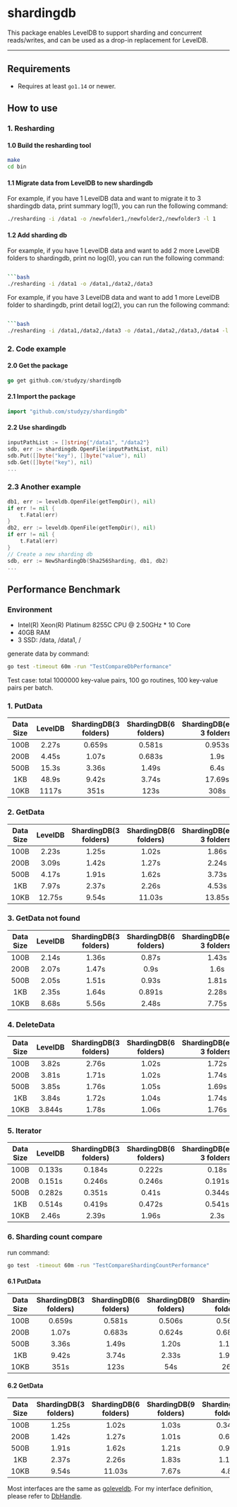 # shardingdb

This package enables LevelDB to support sharding and concurrent reads/writes, and can be used as a drop-in replacement for LevelDB.

-----------

## Requirements

* Requires at least `go1.14` or newer.

## How to use

### 1. Resharding
#### 1.0 Build the resharding tool
```bash
make
cd bin
```
#### 1.1 Migrate data from LevelDB to new shardingdb
For example, if you have 1 LevelDB data and want to migrate it to 3 shardingdb data, print summary log(1), you can run the following command:
```bash
./resharding -i /data1 -o /newfolder1,/newfolder2,/newfolder3 -l 1
```
#### 1.2 Add sharding db
For example, if you have 1 LevelDB data and want to add 2 more LevelDB folders to shardingdb, print no log(0), you can run the following command:
```bash

```bash
./resharding -i /data1 -o /data1,/data2,/data3 
```

For example, if you have 3 LevelDB data and want to add 1 more LevelDB folder to shardingdb, print detail log(2), you can run the following command:
```bash

```bash
./resharding -i /data1,/data2,/data3 -o /data1,/data2,/data3,/data4 -l 2
```

### 2. Code example
#### 2.0 Get the package
```go
go get github.com/studyzy/shardingdb
```
#### 2.1 Import the package
```go
import "github.com/studyzy/shardingdb"
```
#### 2.2 Use shardingdb
```go
inputPathList := []string{"/data1", "/data2"}
sdb, err := shardingdb.OpenFile(inputPathList, nil)
sdb.Put([]byte("key"), []byte("value"), nil)
sdb.Get([]byte("key"), nil)
...
```
### 2.3 Another example
```go
db1, err := leveldb.OpenFile(getTempDir(), nil)
if err != nil {
    t.Fatal(err)
}
db2, err := leveldb.OpenFile(getTempDir(), nil)
if err != nil {
    t.Fatal(err)
}
// Create a new sharding db
sdb, err := NewShardingDb(Sha256Sharding, db1, db2)
...
```

## Performance Benchmark

### Environment
* Intel(R) Xeon(R) Platinum 8255C CPU @ 2.50GHz  * 10 Core
* 40GB RAM
* 3 SSD: /data, /data1, /

generate data by command:
```bash
go test -timeout 60m -run "TestCompareDbPerformance"
```
Test case: total 1000000 key-value pairs, 100 go routines, 100 key-value pairs per batch.

### 1. PutData

| Data Size | LevelDB | ShardingDB(3 folders) | ShardingDB(6 folders) | ShardingDB(encrypt 3 folders) |
|:---------:|:-------:|:---------------------:|:---------------------:|:-----------------------------:|
|   100B    |  2.27s  |        0.659s         |        0.581s         |            0.953s             |
|   200B    |  4.45s  |         1.07s         |        0.683s         |             1.9s              |
|   500B    |  15.3s  |         3.36s         |         1.49s         |             6.4s              |
|    1KB    |  48.9s  |         9.42s         |         3.74s         |            17.69s             |
|   10KB    |  1117s  |         351s          |         123s          |             308s              |

### 2. GetData

| Data Size | LevelDB | ShardingDB(3 folders) | ShardingDB(6 folders) | ShardingDB(encrypt 3 folders) |
|:---------:|:-------:|:---------------------:|:---------------------:|:-----------------------------:|
|   100B    |  2.23s  |         1.25s         |         1.02s         |             1.86s             |
|   200B    |  3.09s  |         1.42s         |         1.27s         |             2.24s             |
|   500B    |  4.17s  |         1.91s         |         1.62s         |             3.73s             |
|    1KB    |  7.97s  |         2.37s         |         2.26s         |             4.53s             |
|   10KB    | 12.75s  |         9.54s         |        11.03s         |            13.85s             |

### 3. GetData not found

| Data Size | LevelDB | ShardingDB(3 folders) | ShardingDB(6 folders) | ShardingDB(encrypt 3 folders) |
|:---------:|:-------:|:---------------------:|:---------------------:|:-----------------------------:|
|   100B    |  2.14s  |         1.36s         |         0.87s         |             1.43s             |
|   200B    |  2.07s  |         1.47s         |         0.9s          |             1.6s              |
|   500B    |  2.05s  |         1.51s         |         0.93s         |             1.81s             |
|    1KB    |  2.35s  |         1.64s         |        0.891s         |             2.28s             |
|   10KB    |  8.68s  |         5.56s         |         2.48s         |             7.75s             |


### 4. DeleteData

| Data Size | LevelDB | ShardingDB(3 folders) | ShardingDB(6 folders) | ShardingDB(encrypt 3 folders) |
|:---------:|:-------:|:---------------------:|:---------------------:|:-----------------------------:|
|   100B    |  3.82s  |         2.76s         |         1.02s         |             1.72s             |
|   200B    |  3.81s  |         1.71s         |         1.02s         |             1.74s             |
|   500B    |  3.85s  |         1.76s         |         1.05s         |             1.69s             |
|    1KB    |  3.84s  |         1.72s         |         1.04s         |             1.74s             |
|   10KB    | 3.844s  |         1.78s         |         1.06s         |             1.76s             |

### 5. Iterator

| Data Size | LevelDB | ShardingDB(3 folders) | ShardingDB(6 folders) | ShardingDB(encrypt 3 folders) |
|:---------:|:-------:|:---------------------:|:---------------------:|:-----------------------------:|
|   100B    | 0.133s  |        0.184s         |        0.222s         |             0.18s             |
|   200B    | 0.151s  |        0.246s         |        0.246s         |            0.191s             |
|   500B    | 0.282s  |        0.351s         |         0.41s         |            0.344s             |
|    1KB    | 0.514s  |        0.419s         |        0.472s         |            0.541s             |
|   10KB    |  2.46s  |         2.39s         |         1.96s         |             2.3s              |


### 6. Sharding count compare
run command:
```bash
go test  -timeout 60m -run "TestCompareShardingCountPerformance"
```

#### 6.1 PutData
| Data Size | ShardingDB(3 folders) | ShardingDB(6 folders) | ShardingDB(9 folders) | ShardingDB(30 folders) | ShardingDB(60 folders) |
|:---------:|:---------------------:|:---------------------:|:---------------------:|:----------------------:|:----------------------:|
|   100B    |        0.659s         |        0.581s         |        0.506s         |         0.564s         |         0.728s         |
|   200B    |         1.07s         |        0.683s         |        0.624s         |         0.685s         |         0.782s         |
|   500B    |         3.36s         |         1.49s         |         1.20s         |         1.18s          |         1.21s          |
|    1KB    |         9.42s         |         3.74s         |         2.33s         |         1.92s          |         1.96s          |
|   10KB    |         351s          |         123s          |          54s          |          26s           |         18.2s          |
#### 6.2 GetData
| Data Size | ShardingDB(3 folders) | ShardingDB(6 folders) | ShardingDB(9 folders) | ShardingDB(30 folders) | ShardingDB(60 folders) |
|:---------:|:---------------------:|:---------------------:|:---------------------:|:----------------------:|:----------------------:|
|   100B    |         1.25s         |         1.02s         |         1.03s         |         0.343s         |         0.366s         |
|   200B    |         1.42s         |         1.27s         |         1.01s         |         0.66s          |         0.373s         |
|   500B    |         1.91s         |         1.62s         |         1.21s         |         0.96s          |         1.34s          |
|    1KB    |         2.37s         |         2.26s         |         1.83s         |         1.18s          |         1.19s          |
|   10KB    |         9.54s         |        11.03s         |         7.67s         |          4.8s          |          3.4s          |


Most interfaces are the same as [goleveldb](https://github.com/syndtr/goleveldb). For my interface definition, please refer to [DbHandle](https://github.com/studyzy/shardingdb/blob/main/interfaces.go).